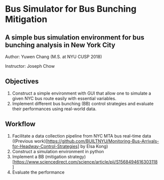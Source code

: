 # Bus Simulator for Bus Bunching Mitigation

## A simple bus simulation environment for bus bunching analysis in New York City

Author: Yuwen Chang (M.S. at NYU CUSP 2018)

Instructor: Joseph Chow

## Objectives

1. Construct a simple environment with GUI that allow one to simulate a given NYC bus route easily with essential variables.
2. Implement different bus bunching (BB) control strategies and evaluate their performances using real-world data.

## Workflow

1. Facilitate a data collection pipeline from NYC MTA bus real-time data ((Previous work)[https://github.com/BUILTNYU/Monitoring-Bus-Arrivals-for-Headway-Control-Strategies] by Elsa Kong)
2. Construct a simulation environment in python
3. Implement a BB (mitigation strategy)[https://www.sciencedirect.com/science/article/pii/S1568494616303118]
4. Evaluate the performance